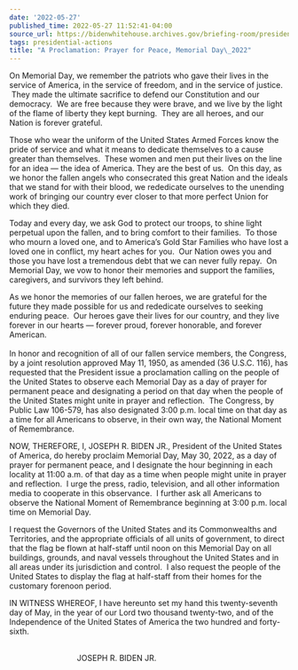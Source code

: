 ```yaml
---
date: '2022-05-27'
published_time: 2022-05-27 11:52:41-04:00
source_url: https://bidenwhitehouse.archives.gov/briefing-room/presidential-actions/2022/05/27/a-proclamation-prayer-for-peace-memorial-day-2022/
tags: presidential-actions
title: "A Proclamation: Prayer for Peace, Memorial Day\_2022"
---
```

 
On Memorial Day, we remember the patriots who gave their lives in the
service of America, in the service of freedom, and in the service of
justice.  They made the ultimate sacrifice to defend our Constitution
and our democracy.  We are free because they were brave, and we live by
the light of the flame of liberty they kept burning.  They are all
heroes, and our Nation is forever grateful.  
  
Those who wear the uniform of the United States Armed Forces know the
pride of service and what it means to dedicate themselves to a cause
greater than themselves.  These women and men put their lives on the
line for an idea — the idea of America. They are the best of us.  On
this day, as we honor the fallen angels who consecrated this great
Nation and the ideals that we stand for with their blood, we rededicate
ourselves to the unending work of bringing our country ever closer to
that more perfect Union for which they died.    
  
Today and every day, we ask God to protect our troops, to shine light
perpetual upon the fallen, and to bring comfort to their families.  To
those who mourn a loved one, and to America’s Gold Star Families who
have lost a loved one in conflict, my heart aches for you.  Our Nation
owes you and those you have lost a tremendous debt that we can never
fully repay.  On Memorial Day, we vow to honor their memories and
support the families, caregivers, and survivors they left behind.   
  
As we honor the memories of our fallen heroes, we are grateful for the
future they made possible for us and rededicate ourselves to seeking
enduring peace.  Our heroes gave their lives for our country, and they
live forever in our hearts — forever proud, forever honorable, and
forever American.  
   
In honor and recognition of all of our fallen service members, the
Congress, by a joint resolution approved May 11, 1950, as amended (36
U.S.C. 116), has requested that the President issue a proclamation
calling on the people of the United States to observe each Memorial Day
as a day of prayer for permanent peace and designating a period on that
day when the people of the United States might unite in prayer and
reflection.  The Congress, by Public Law 106-579, has also designated
3:00 p.m. local time on that day as a time for all Americans to observe,
in their own way, the National Moment of Remembrance.  
  
NOW, THEREFORE, I, JOSEPH R. BIDEN JR., President of the United States
of America, do hereby proclaim Memorial Day, May 30, 2022, as a day of
prayer for permanent peace, and I designate the hour beginning in each
locality at 11:00 a.m. of that day as a time when people might unite in
prayer and reflection.  I urge the press, radio, television, and all
other information media to cooperate in this observance.  I further ask
all Americans to observe the National Moment of Remembrance beginning at
3:00 p.m. local time on Memorial Day.  
  
I request the Governors of the United States and its Commonwealths and
Territories, and the appropriate officials of all units of government,
to direct that the flag be flown at half-staff until noon on this
Memorial Day on all buildings, grounds, and naval vessels throughout the
United States and in all areas under its jurisdiction and control.  I
also request the people of the United States to display the flag at
half-staff from their homes for the customary forenoon period.  
  
IN WITNESS WHEREOF, I have hereunto set my hand this twenty-seventh day
of May, in the year of our Lord two thousand twenty-two, and of the
Independence of the United States of America the two hundred and
forty-sixth.  
 

                               JOSEPH R. BIDEN JR.
